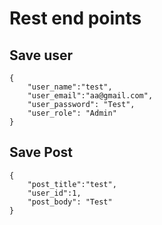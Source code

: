 # Rest end points

## Save user

```
{
    "user_name":"test",
    "user_email":"aa@gmail.com",
    "user_password": "Test",
    "user_role": "Admin"
}
```

## Save Post

```
{
    "post_title":"test",
    "user_id":1,
    "post_body": "Test"
}
```
